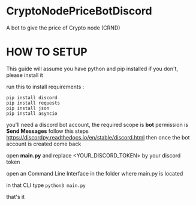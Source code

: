 # CryptoNodePriceBotDiscord
A bot to give the price of Crypto node (CRND)


# HOW TO SETUP 

This guide will assume you have python and pip installed if you don't, please install it

run this to install requirements :
```
pip install discord
pip install requests
pip install json
pip install asyncio
```

you'll need a discord bot account, the required scope is **bot** permission is **Send Messages**
follow this steps https://discordpy.readthedocs.io/en/stable/discord.html then once the bot account is created come back

open **main.py** and replace <YOUR_DISCORD_TOKEN> by your discord token

open an Command Line Interface in the folder where main.py is located

in that CLI type `python3 main.py`

that's it
